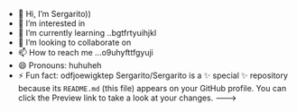 - 👋 Hi, I’m Sergarito))
- 👀 I’m interested in 
- 🌱 I’m currently learning ..bgtfrtyuihjkl
- 💞️ I’m looking to collaborate on 
- 📫 How to reach me ...o9uhyfttfgyuji
- 😄 Pronouns: huhuheh
- ⚡ Fun fact: odfjoewigktep
Sergarito/Sergarito is a ✨ special ✨ repository because its `README.md` (this file) appears on your GitHub profile.
You can click the Preview link to take a look at your changes.
--->

